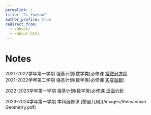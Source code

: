 ```yaml
---
permalink: /
title: "Ji Yuekun"
author_profile: true
redirect_from: 
  - /about/
  - /about.html
---
```

# Notes

2021-2022学年第一学期 强基计划(数学类)必修课 [常微分方程](/images/ODE.pdf)\
2021-2022学年第二学期 强基计划(数学类)必修课 [实变函数](/images/实变函数.pdf)\

2022-2023学年第一学期 强基计划(数学类)必修课 [泛函分析](/images/泛函分析.pdf)

2023-2024学年第一学期 本科选修课 [黎曼几何](/images/Riemannian Geometry.pdf)


